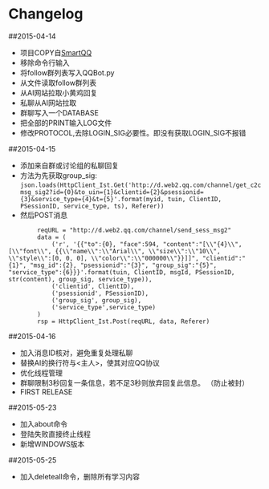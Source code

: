 Changelog
=========
  
##2015-04-14
+ 项目COPY自[SmartQQ](https://github.com/Yinzo/SmartQQBot)
+ 移除命令行输入
+ 将follow群列表写入QQBot.py
+ 从文件读取follow群列表
+ 从AI网站拉取小黄鸡回复
+ 私聊从AI网站拉取
+ 群聊写入一个DATABASE
+ 把全部的PRINT输入LOG文件
+ 修改PROTOCOL,去除LOGIN_SIG必要性。即没有获取LOGIN_SIG不报错
  
##2015-04-15
+ 添加来自群或讨论组的私聊回复
+ 方法为先获取group_sig:  
```json.loads(HttpClient_Ist.Get('http://d.web2.qq.com/channel/get_c2cmsg_sig2?id={0}&to_uin={1}&clientid={2}&psessionid={3}&service_type={4}&t={5}'.format(myid, tuin, ClientID, PSessionID, service_type, ts), Referer))```
+ 然后POST消息 
``` 
		reqURL = "http://d.web2.qq.com/channel/send_sess_msg2"
        data = (
            ('r', '{{"to":{0}, "face":594, "content":"[\\"{4}\\", [\\"font\\", {{\\"name\\":\\"Arial\\", \\"size\\":\\"10\\", \\"style\\":[0, 0, 0], \\"color\\":\\"000000\\"}}]]", "clientid":"{1}", "msg_id":{2}, "psessionid":"{3}", "group_sig":"{5}", "service_type":{6}}}'.format(tuin, ClientID, msgId, PSessionID, str(content), group_sig, service_type)),
            ('clientid', ClientID),
            ('psessionid', PSessionID),
            ('group_sig', group_sig),
            ('service_type',service_type)
        )
        rsp = HttpClient_Ist.Post(reqURL, data, Referer)         
```		
  
##2015-04-16
+ 加入消息ID核对，避免重复处理私聊
+ 替换AI的换行符与<主人>，使其对应QQ协议
+ 优化线程管理
+ 群聊限制3秒回复一条信息，若不足3秒则放弃回复此信息。 （防止被封）
+ FIRST RELEASE


##2015-05-23
+ 加入about命令  
+ 登陆失败直接终止线程  
+ 新增WINDOWS版本  

##2015-05-25
+ 加入deleteall命令，删除所有学习内容   
